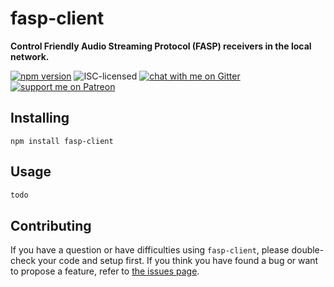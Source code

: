 # fasp-client

**Control Friendly Audio Streaming Protocol (FASP) receivers in the local network.**

[![npm version](https://img.shields.io/npm/v/fasp-client.svg)](https://www.npmjs.com/package/fasp-client)
![ISC-licensed](https://img.shields.io/github/license/derhuerst/fasp-client.svg)
[![chat with me on Gitter](https://img.shields.io/badge/chat%20with%20me-on%20gitter-512e92.svg)](https://gitter.im/derhuerst)
[![support me on Patreon](https://img.shields.io/badge/support%20me-on%20patreon-fa7664.svg)](https://patreon.com/derhuerst)


## Installing

```shell
npm install fasp-client
```


## Usage

```js
todo
```


## Contributing

If you have a question or have difficulties using `fasp-client`, please double-check your code and setup first. If you think you have found a bug or want to propose a feature, refer to [the issues page](https://github.com/derhuerst/fasp-client/issues).
